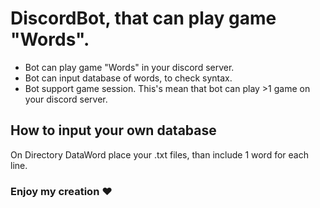 # DiscordBot, that can play game "Words".
- Bot can play game "Words" in your discord server.
- Bot can input database of words, to check syntax.
- Bot support game session. This's mean that bot can play >1 game on your discord server.
  
## How to input your own database
On Directory DataWord place your .txt files, than include 1 word for each line.

### Enjoy my creation ❤️
